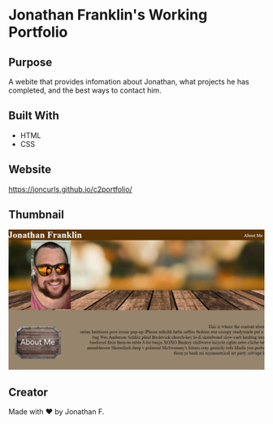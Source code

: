 # Jonathan Franklin's Working Portfolio

## Purpose
A webite that provides infomation about Jonathan, what projects he has completed, and the best ways to contact him.

## Built With
* HTML
* CSS

## Website
https://joncurls.github.io/c2portfolio/

## Thumbnail
![Screenshot](assets/images/thumbnail.PNG)

## Creator
Made with ❤️ by Jonathan F.
 